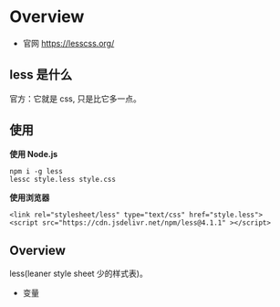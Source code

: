 # Overview

- 官网 https://lesscss.org/

## less 是什么

官方：它就是 css, 只是比它多一点。

## 使用

**使用 Node.js**

```
npm i -g less
lessc style.less style.css
```

**使用浏览器**

```
<link rel="stylesheet/less" type="text/css" href="style.less">
<script src="https://cdn.jsdelivr.net/npm/less@4.1.1" ></script>
```

## Overview

less(leaner style sheet 少的样式表)。

- 变量